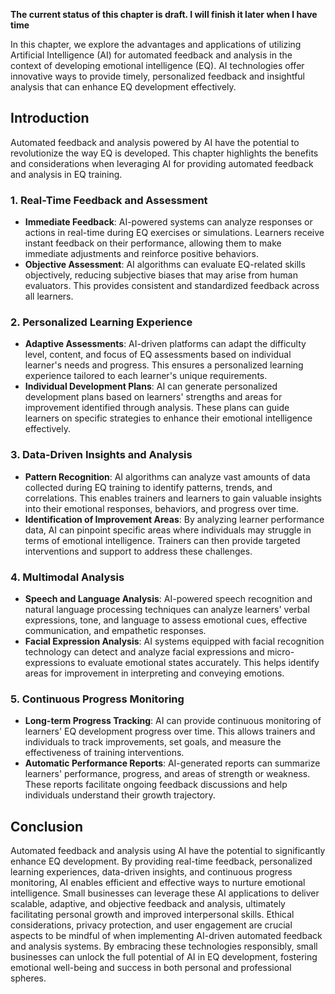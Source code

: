 **The current status of this chapter is draft. I will finish it later when I have time**

In this chapter, we explore the advantages and applications of utilizing Artificial Intelligence (AI) for automated feedback and analysis in the context of developing emotional intelligence (EQ). AI technologies offer innovative ways to provide timely, personalized feedback and insightful analysis that can enhance EQ development effectively.

Introduction
------------

Automated feedback and analysis powered by AI have the potential to revolutionize the way EQ is developed. This chapter highlights the benefits and considerations when leveraging AI for providing automated feedback and analysis in EQ training.

### 1. Real-Time Feedback and Assessment

* **Immediate Feedback**: AI-powered systems can analyze responses or actions in real-time during EQ exercises or simulations. Learners receive instant feedback on their performance, allowing them to make immediate adjustments and reinforce positive behaviors.
* **Objective Assessment**: AI algorithms can evaluate EQ-related skills objectively, reducing subjective biases that may arise from human evaluators. This provides consistent and standardized feedback across all learners.

### 2. Personalized Learning Experience

* **Adaptive Assessments**: AI-driven platforms can adapt the difficulty level, content, and focus of EQ assessments based on individual learner's needs and progress. This ensures a personalized learning experience tailored to each learner's unique requirements.
* **Individual Development Plans**: AI can generate personalized development plans based on learners' strengths and areas for improvement identified through analysis. These plans can guide learners on specific strategies to enhance their emotional intelligence effectively.

### 3. Data-Driven Insights and Analysis

* **Pattern Recognition**: AI algorithms can analyze vast amounts of data collected during EQ training to identify patterns, trends, and correlations. This enables trainers and learners to gain valuable insights into their emotional responses, behaviors, and progress over time.
* **Identification of Improvement Areas**: By analyzing learner performance data, AI can pinpoint specific areas where individuals may struggle in terms of emotional intelligence. Trainers can then provide targeted interventions and support to address these challenges.

### 4. Multimodal Analysis

* **Speech and Language Analysis**: AI-powered speech recognition and natural language processing techniques can analyze learners' verbal expressions, tone, and language to assess emotional cues, effective communication, and empathetic responses.
* **Facial Expression Analysis**: AI systems equipped with facial recognition technology can detect and analyze facial expressions and micro-expressions to evaluate emotional states accurately. This helps identify areas for improvement in interpreting and conveying emotions.

### 5. Continuous Progress Monitoring

* **Long-term Progress Tracking**: AI can provide continuous monitoring of learners' EQ development progress over time. This allows trainers and individuals to track improvements, set goals, and measure the effectiveness of training interventions.
* **Automatic Performance Reports**: AI-generated reports can summarize learners' performance, progress, and areas of strength or weakness. These reports facilitate ongoing feedback discussions and help individuals understand their growth trajectory.

Conclusion
----------

Automated feedback and analysis using AI have the potential to significantly enhance EQ development. By providing real-time feedback, personalized learning experiences, data-driven insights, and continuous progress monitoring, AI enables efficient and effective ways to nurture emotional intelligence. Small businesses can leverage these AI applications to deliver scalable, adaptive, and objective feedback and analysis, ultimately facilitating personal growth and improved interpersonal skills. Ethical considerations, privacy protection, and user engagement are crucial aspects to be mindful of when implementing AI-driven automated feedback and analysis systems. By embracing these technologies responsibly, small businesses can unlock the full potential of AI in EQ development, fostering emotional well-being and success in both personal and professional spheres.
